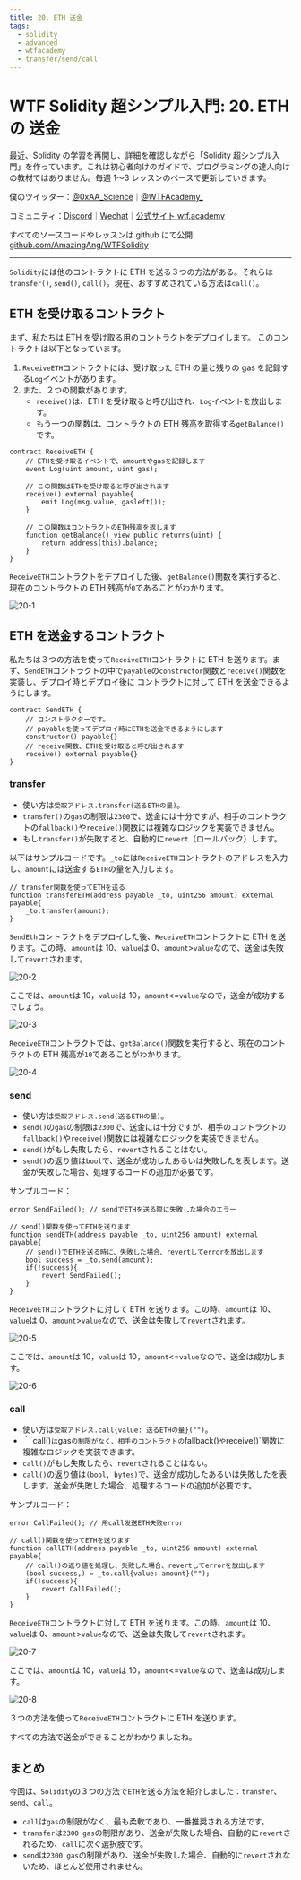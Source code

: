 ```yaml
---
title: 20. ETH 送金
tags:
  - solidity
  - advanced
  - wtfacademy
  - transfer/send/call
---
```


# WTF Solidity 超シンプル入門: 20. ETH の 送金

最近、Solidity の学習を再開し、詳細を確認しながら「Solidity 超シンプル入門」を作っています。これは初心者向けのガイドで、プログラミングの達人向けの教材ではありません。毎週 1〜3 レッスンのペースで更新していきます。

僕のツイッター：[@0xAA_Science](https://twitter.com/0xAA_Science)｜[@WTFAcademy\_](https://twitter.com/WTFAcademy_)

コミュニティ：[Discord](https://discord.gg/5akcruXrsk)｜[Wechat](https://docs.google.com/forms/d/e/1FAIpQLSe4KGT8Sh6sJ7hedQRuIYirOoZK_85miz3dw7vA1-YjodgJ-A/viewform?usp=sf_link)｜[公式サイト wtf.academy](https://wtf.academy)

すべてのソースコードやレッスンは github にて公開: [github.com/AmazingAng/WTFSolidity](https://github.com/AmazingAng/WTFSolidity)

---

`Solidity`には他のコントラクトに ETH を送る３つの方法がある。それらは`transfer()`, `send()`, `call()`。現在、おすすめされている方法は`call()`。

## ETH を受け取るコントラクト

まず、私たちは ETH を受け取る用のコントラクトをデプロイします。
このコントラクトは以下となっています。

1. `ReceiveETH`コントラクトには、受け取った ETH の量と残りの gas を記録する`Log`イベントがあります。
2. また、２つの関数があります。
   - `receive()`は、ETH を受け取ると呼び出され、`Log`イベントを放出します。
   - もう一つの関数は、コントラクトの ETH 残高を取得する`getBalance()`です。

```solidity
contract ReceiveETH {
    // ETHを受け取るイベントで、amountやgasを記録します
    event Log(uint amount, uint gas);

    // この関数はETHを受け取ると呼び出されます
    receive() external payable{
        emit Log(msg.value, gasleft());
    }

    // この関数はコントラクトのETH残高を返します
    function getBalance() view public returns(uint) {
        return address(this).balance;
    }
}
```

`ReceiveETH`コントラクトをデプロイした後、`getBalance()`関数を実行すると、現在のコントラクトの ETH 残高が`0`であることがわかります。

![20-1](./img/20-1.png)

## ETH を送金するコントラクト

私たちは３つの方法を使って`ReceiveETH`コントラクトに ETH を送ります。まず、`SendETH`コントラクトの中で`payable`の`constructor`関数と`receive()`関数を実装し、デプロイ時とデプロイ後に コントラクトに対して ETH を送金できるようにします。

```solidity
contract SendETH {
    // コンストラクターです。
    // payableを使ってデプロイ時にETHを送金できるようにします
    constructor() payable{}
    // receive関数、ETHを受け取ると呼び出されます
    receive() external payable{}
}
```

### transfer

- 使い方は`受取アドレス.transfer(送るETHの量)`。
- `transfer()`の`gas`の制限は`2300`で、送金には十分ですが、相手のコントラクトの`fallback()`や`receive()`関数には複雑なロジックを実装できません。
- もし`transfer()`が失敗すると、自動的に`revert`（ロールバック）します。

以下はサンプルコードです。`_to`には`ReceiveETH`コントラクトのアドレスを入力し、`amount`には送金する`ETH`の量を入力します。

```solidity
// transfer関数を使ってETHを送る
function transferETH(address payable _to, uint256 amount) external payable{
    _to.transfer(amount);
}
```

`SendEth`コントラクトをデプロイした後、`ReceiveETH`コントラクトに ETH を送ります。この時、`amount`は 10、`value`は 0、`amount`>`value`なので、送金は失敗して`revert`されます。

![20-2](./img/20-2.png)

ここでは、`amount`は 10，`value`は 10，`amount`<=`value`なので，送金が成功するでしょう。

![20-3](./img/20-3.png)

`ReceiveETH`コントラクトでは、`getBalance()`関数を実行すると、現在のコントラクトの ETH 残高が`10`であることがわかります。

![20-4](./img/20-4.png)

### send

- 使い方は`受取アドレス.send(送るETHの量)`。
- `send()`の`gas`の制限は`2300`で、送金には十分ですが、相手のコントラクトの`fallback()`や`receive()`関数には複雑なロジックを実装できません。
- `send()`がもし失敗したら、`revert`されることはない。
- `send()`の返り値は`bool`で、送金が成功したあるいは失敗したを表します。送金が失敗した場合、処理するコードの追加が必要です。

サンプルコード：

```solidity
error SendFailed(); // sendでETHを送る際に失敗した場合のエラー

// send()関数を使ってETHを送ります
function sendETH(address payable _to, uint256 amount) external payable{
    // send()でETHを送る時に、失敗した場合、revertしてerrorを放出します
    bool success = _to.send(amount);
    if(!success){
        revert SendFailed();
    }
}
```

`ReceiveETH`コントラクトに対して ETH を送ります。この時、`amount`は 10、`value`は 0、`amount`>`value`なので、送金は失敗して`revert`されます。

![20-5](./img/20-5.png)

ここでは、`amount`は 10，`value`は 10，`amount`<=`value`なので、送金は成功します。

![20-6](./img/20-6.png)

### call

- 使い方は`受取アドレス.call{value: 送るETHの量}("")`。
- ｀ call()`は`gas`の制限がなく、相手のコントラクトの`fallback()`や`receive()`関数に複雑なロジックを実装できます。
- `call()`がもし失敗したら、`revert`されることはない。
- `call()`の返り値は`(bool, bytes)`で、送金が成功したあるいは失敗したを表します。送金が失敗した場合、処理するコードの追加が必要です。

サンプルコード：

```solidity
error CallFailed(); // 用call发送ETH失败error

// call()関数を使ってETHを送ります
function callETH(address payable _to, uint256 amount) external payable{
    // call()の返り値を処理し、失敗した場合、revertしてerrorを放出します
    (bool success,) = _to.call{value: amount}("");
    if(!success){
        revert CallFailed();
    }
}
```

`ReceiveETH`コントラクトに対して ETH を送ります。この時、`amount`は 10、`value`は 0、`amount`>`value`なので、送金は失敗して`revert`されます。

![20-7](./img/20-7.png)

ここでは、`amount`は 10，`value`は 10，`amount`<=`value`なので、送金は成功します。

![20-8](./img/20-8.png)

３つの方法を使って`ReceiveETH`コントラクトに ETH を送ります。

すべての方法で送金ができることがわかりましたね。

## まとめ

今回は、`Solidity`の３つの方法で`ETH`を送る方法を紹介しました：`transfer`、`send`、`call`。

- `call`は`gas`の制限がなく、最も柔軟であり、一番推奨される方法です。
- `transfer`は`2300 gas`の制限があり、送金が失敗した場合、自動的に`revert`されるため、`call`に次ぐ選択肢です。
- `send`は`2300 gas`の制限があり、送金が失敗した場合、自動的に`revert`されないため、ほとんど使用されません。

